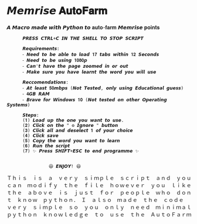 # 𝙈𝙚𝙢𝙧𝙞𝙨𝙚 𝐀𝐮𝐭𝐨𝐅𝐚𝐫𝐦
𝘼 𝙈𝙖𝙘𝙧𝙤 𝙢𝙖𝙙𝙚 𝙬𝙞𝙩𝙝 𝙋𝙮𝙩𝙝𝙤𝙣 𝙩𝙤 𝐚𝐮𝐭𝐨-𝐟𝐚𝐫𝐦 𝙈𝙚𝙢𝙧𝙞𝙨𝙚 𝐩𝐨𝐢𝐧𝐭𝐬

          𝙋𝙍𝙀𝙎𝙎 𝘾𝙏𝙍𝙇+𝘾 𝙄𝙉 𝙏𝙃𝙀 𝙎𝙃𝙀𝙇𝙇 𝙏𝙊 𝙎𝙏𝙊𝙋 𝙎𝘾𝙍𝙄𝙋𝙏

          𝙍𝙚𝙦𝙪𝙞𝙧𝙚𝙢𝙚𝙣𝙩𝙨:
          ⁃ 𝙉𝙚𝙚𝙙 𝙩𝙤 𝙗𝙚 𝙖𝙗𝙡𝙚 𝙩𝙤 𝙡𝙤𝙖𝙙 𝟏𝟕 𝙩𝙖𝙗𝙨 𝙬𝙞𝙩𝙝𝙞𝙣 𝟏𝟐 𝙎𝙚𝙘𝙤𝙣𝙙𝙨
          ⁃ 𝙉𝙚𝙚𝙙 𝙩𝙤 𝙗𝙚 𝙪𝙨𝙞𝙣𝙜 𝟏𝟎𝟖𝟎𝙥
          ⁃ 𝘾𝙖𝙣'𝙩 𝙝𝙖𝙫𝙚 𝙩𝙝𝙚 𝙥𝙖𝙜𝙚 𝙯𝙤𝙤𝙢𝙚𝙙 𝙞𝙣 𝙤𝙧 𝙤𝙪𝙩
          ⁃ 𝙈𝙖𝙠𝙚 𝙨𝙪𝙧𝙚 𝙮𝙤𝙪 𝙝𝙖𝙫𝙚 𝙡𝙚𝙖𝙧𝙣𝙩 𝙩𝙝𝙚 𝙬𝙤𝙧𝙙 𝙮𝙤𝙪 𝙬𝙞𝙡𝙡 𝙪𝙨𝙚 

          𝙍𝙚𝙘𝙘𝙤𝙢𝙚𝙣𝙙𝙖𝙩𝙞𝙤𝙣𝙨:
          ⁃ 𝘼𝙩 𝙡𝙚𝙖𝙨𝙩 𝟓𝟎𝙢𝙗𝙥𝙨 (𝙉𝙤𝙩 𝙏𝙚𝙨𝙩𝙚𝙙, 𝙤𝙣𝙡𝙮 𝙪𝙨𝙞𝙣𝙜 𝙀𝙙𝙪𝙘𝙖𝙩𝙞𝙤𝙣𝙖𝙡 𝙜𝙪𝙚𝙨𝙨)
          ⁃ 𝟒𝙂𝘽 𝙍𝘼𝙈
          ⁃ 𝘽𝙧𝙖𝙫𝙚 𝙛𝙤𝙧 𝙒𝙞𝙣𝙙𝙤𝙬𝙨 𝟏𝟎 (𝙉𝙤𝙩 𝙩𝙚𝙨𝙩𝙚𝙙 𝙤𝙣 𝙤𝙩𝙝𝙚𝙧 𝙊𝙥𝙚𝙧𝙖𝙩𝙞𝙣𝙜 𝙎𝙮𝙨𝙩𝙚𝙢𝙨)

          𝙎𝙩𝙚𝙥𝙨:
          (𝟏) 𝙇𝙤𝙖𝙙 𝙪𝙥 𝙩𝙝𝙚 𝙤𝙣𝙚 𝙮𝙤𝙪 𝙬𝙖𝙣𝙩 𝙩𝙤 𝙪𝙨𝙚.
          (𝟐) 𝘾𝙡𝙞𝙘𝙠 𝙤𝙣 𝙩𝙝𝙚 " ⚙ 𝙄𝙜𝙣𝙤𝙧𝙚 " 𝙗𝙪𝙩𝙩𝙤𝙣
          (𝟑) 𝘾𝙡𝙞𝙘𝙠 𝙖𝙡𝙡 𝙖𝙣𝙙 𝙙𝙚𝙨𝙚𝙡𝙚𝙘𝙩 𝟏 𝙤𝙛 𝙮𝙤𝙪𝙧 𝙘𝙝𝙤𝙞𝙘𝙚
          (𝟒) 𝘾𝙡𝙞𝙘𝙠 𝙨𝙖𝙫𝙚
          (𝟓) 𝘾𝙤𝙥𝙮 𝙩𝙝𝙚 𝙬𝙤𝙧𝙙 𝙮𝙤𝙪 𝙬𝙖𝙣𝙩 𝙩𝙤 𝙡𝙚𝙖𝙧𝙣
          (𝟔) 𝙍𝙪𝙣 𝙩𝙝𝙚 𝙨𝙘𝙧𝙞𝙥𝙩
          (𝟕) ✨ 𝙋𝙧𝙚𝙨𝙨 𝙎𝙃𝙄𝙁𝙏+𝙀𝙎𝘾 𝙩𝙤 𝙚𝙣𝙙 𝙥𝙧𝙤𝙜𝙧𝙖𝙢𝙢𝙚 ✨


                    😆 𝙀𝙉𝙅𝙊𝙔! 😆
                    
                    
                    
Ｔｈｉｓ　ｉｓ　ａ　ｖｅｒｙ　ｓｉｍｐｌｅ　ｓｃｒｉｐｔ　ａｎｄ　ｙｏｕ　ｃａｎ　ｍｏｄｉｆｙ　ｔｈｅ　ｆｉｌｅ　ｈｏｗｅｖｅｒ　ｙｏｕ　ｌｉｋｅ　ｔｈｅ　ａｂｏｖｅ　ｉｓ　ｊｕｓｔ　ｆｏｒ　ｐｅｏｐｌｅ　ｗｈｏ　ｄｏｎｔ　ｋｎｏｗ　ｐｙｔｈｏｎ．　Ｉ　ａｌｓｏ　ｍａｄｅ　ｔｈｅ　ｃｏｄｅ　ｖｅｒｙ　ｓｉｍｐｌｅ　ｓｏ　ｙｏｕ　ｏｎｌｙ　ｎｅｅｄ　ｍｉｎｉｍａｌ　ｐｙｔｈｏｎ　ｋｎｏｗｌｅｄｇｅ　ｔｏ　ｕｓｅ　ｔｈｅ　ＡｕｔｏＦａｒｍ
